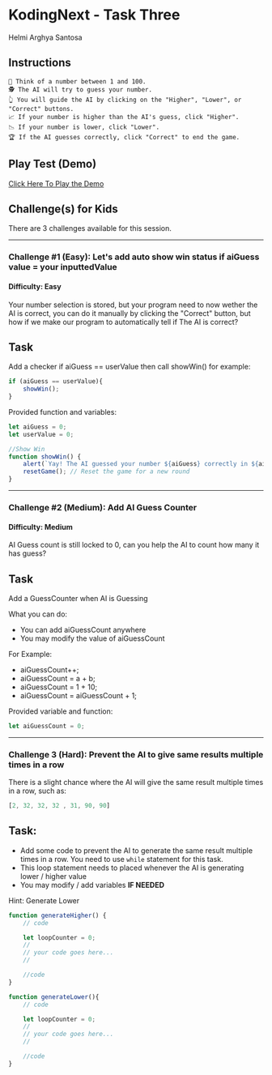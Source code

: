 # KodingNext - Task Three
Helmi Arghya Santosa
## Instructions
```
🤔 Think of a number between 1 and 100.
🕵️ The AI will try to guess your number.
👆 You will guide the AI by clicking on the "Higher", "Lower", or "Correct" buttons.
📈 If your number is higher than the AI's guess, click "Higher".
📉 If your number is lower, click "Lower".
🏆 If the AI guesses correctly, click "Correct" to end the game.
```

## Play Test (Demo)
[Click Here To Play the Demo](https://herghys.github.io/Koding-Next-Task-Three/)

## Challenge(s) for Kids
There are 3 challenges available for this session.


---
### Challenge #1 (Easy): Let's add auto show win status if aiGuess value = your inputtedValue
#### Difficulty: Easy

Your number selection is stored, but your program need to now wether the AI is correct, you can do it manually by clicking the "Correct" button, but how if we make our program to automatically tell if The AI is correct?

Task
-
Add a checker if aiGuess == userValue then call showWin()
for example:
```js
if (aiGuess == userValue){
    showWin();
}
```
Provided function and variables:
```javascript
let aiGuess = 0;
let userValue = 0;

//Show Win
function showWin() {
    alert(`Yay! The AI guessed your number ${aiGuess} correctly in ${aiHigherGuessCount + aiLowerGuessCount + 1} attempts!`);
    resetGame(); // Reset the game for a new round
}
```

---
### Challenge #2 (Medium): Add AI Guess Counter
#### Difficulty: Medium

AI Guess count is still locked to 0, can you help the AI to count how many it has guess?

Task
-
Add a GuessCounter when AI is Guessing

What you can do:
- You can add aiGuessCount anywhere
- You may modify the value of aiGuessCount

For Example:
- aiGuessCount++;
- aiGuessCount = a + b;
- aiGuessCount = 1 +  10;
- aiGuessCount = aiGuessCount + 1;

Provided variable and function:
```js
let aiGuessCount = 0;
```

---
### Challenge 3 (Hard): Prevent the AI to give same results multiple times in a row
There is a slight chance where the AI will give the same result multiple times in a row, such as:
```javascript
[2, 32, 32, 32 , 31, 90, 90]
```
Task: 
-
- Add some code to prevent the AI to generate the same result multiple times in a row. You need to use ```while``` statement for this task. 
- This loop statement needs to placed whenever the AI is generating lower / higher value
- You may modify / add variables <b>IF NEEDED</b>


Hint:
Generate Lower
```javascript
function generateHigher() {
    // code

    let loopCounter = 0;
    //
    // your code goes here...
    //

    //code
}

function generateLower(){
    // code

    let loopCounter = 0;
    //
    // your code goes here...
    //

    //code
}
```
